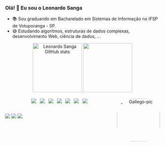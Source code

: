 ### Olá! 👋 Eu sou o Leonardo Sanga

- 📚 Sou graduando em Bacharelado em Sistemas de Informação no IFSP de Votuporanga - SP.
- 😅 Estudando algoritmos, estruturas de dados complexas, desenvolvimento Web, ciência de dados, ...

<div align="center">  
  <img height="160em" src="https://github-readme-stats.vercel.app/api?username=LeonardoSanga&show_icons=true&count_private=true&hide_border=true&title_color=8b2bd9&icon_color=8b2bd9&text_color=c9d1d9&bg_color=0d1117" alt="Leonardo Sanga GitHub stats" /> 
  <img height="160em" src="https://github-readme-stats.vercel.app/api/top-langs/?username=LeonardoSanga&layout=compact&hide_border=true&langs_count=7&title_color=8b2bd9&text_color=c9d1d9&bg_color=0d1117" />
</div>

<div style="display: inline_block" align="center"><br>
  <img src="https://img.shields.io/badge/C-00599C?style=for-the-badge&logo=c&logoColor=white" />&nbsp;&nbsp;
  <img src="https://img.shields.io/badge/C%2B%2B-00599C?style=for-the-badge&logo=c%2B%2B&logoColor=white" />&nbsp;&nbsp;
  <img src="https://img.shields.io/badge/Python-14354C?style=for-the-badge&logo=python&logoColor=white" />&nbsp;&nbsp;
  <img src="https://img.shields.io/badge/PostgreSQL-316192?style=for-the-badge&logo=postgresql&logoColor=white"/>&nbsp;&nbsp;
  <img src="https://img.shields.io/badge/R-276DC3?style=for-the-badge&logo=r&logoColor=white" />&nbsp;&nbsp;
  <img src="https://img.shields.io/badge/CSS3-1572B6?style=for-the-badge&logo=css3&logoColor=white" />&nbsp;&nbsp;
  <img src="https://img.shields.io/badge/HTML5-E34F26?style=for-the-badge&logo=html5&logoColor=white" />&nbsp;&nbsp;
  <img align="right" alt="Gallego-pic" height="140" style="border-radius:50px;" src="https://user-images.githubusercontent.com/5713670/87202985-820dcb80-c2b6-11ea-9f56-7ec461c497c3.gif"> 
</div>

##

<div> 
  <a href="https://www.instagram.com/_leo_sanga_/" target="_blank"><img src="https://img.shields.io/badge/-Instagram-%23E4405F?style=for-the-badge&logo=instagram&logoColor=white" target="_blank"></a>
  <a href = "mailto:leonardosanga@estudante.ufscar.br"><img src="https://img.shields.io/badge/Gmail-D14836?style=for-the-badge&logo=gmail&logoColor=white" target="_blank"></a>
  <a href="https://www.linkedin.com/in/leonardo-minguini-sanga-386336224/" target="_blank"><img src="https://img.shields.io/badge/-LinkedIn-%230077B5?style=for-the-badge&logo=linkedin&logoColor=white" target="_blank"></a> 
  </div>


